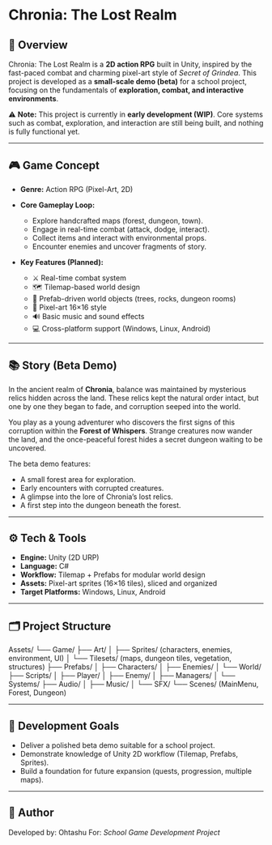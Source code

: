 # Chronia: The Lost Realm

## 📖 Overview
Chronia: The Lost Realm is a **2D action RPG** built in Unity, inspired by the fast-paced combat and charming pixel-art style of *Secret of Grindea*.
This project is developed as a **small-scale demo (beta)** for a school project, focusing on the fundamentals of **exploration, combat, and interactive environments**.

⚠️ **Note:** This project is currently in **early development (WIP)**. Core systems such as combat, exploration, and interaction are still being built, and nothing is fully functional yet.  

---

## 🎮 Game Concept
- **Genre:** Action RPG (Pixel-Art, 2D)
- **Core Gameplay Loop:**
  - Explore handcrafted maps (forest, dungeon, town).
  - Engage in real-time combat (attack, dodge, interact).
  - Collect items and interact with environmental props.
  - Encounter enemies and uncover fragments of story.

- **Key Features (Planned):**
  - ⚔️ Real-time combat system
  - 🗺️ Tilemap-based world design
  - 🧩 Prefab-driven world objects (trees, rocks, dungeon rooms)
  - 🎨 Pixel-art 16×16 style
  - 🔊 Basic music and sound effects
  - 💻 Cross-platform support (Windows, Linux, Android)

---

## 📚 Story (Beta Demo)
In the ancient realm of **Chronia**, balance was maintained by mysterious relics hidden across the land. These relics kept the natural order intact, but one by one they began to fade, and corruption seeped into the world.

You play as a young adventurer who discovers the first signs of this corruption within the **Forest of Whispers**. Strange creatures now wander the land, and the once-peaceful forest hides a secret dungeon waiting to be uncovered.

The beta demo features:
- A small forest area for exploration.
- Early encounters with corrupted creatures.
- A glimpse into the lore of Chronia’s lost relics.
- A first step into the dungeon beneath the forest.

---

## ⚙️ Tech & Tools
- **Engine:** Unity (2D URP)
- **Language:** C#
- **Workflow:** Tilemap + Prefabs for modular world design
- **Assets:** Pixel-art sprites (16×16 tiles), sliced and organized
- **Target Platforms:** Windows, Linux, Android

---

## 🗂️ Project Structure

Assets/
└── Game/
├── Art/
│   ├── Sprites/ (characters, enemies, environment, UI)
│   └── Tilesets/ (maps, dungeon tiles, vegetation, structures)
├── Prefabs/
│   ├── Characters/
│   ├── Enemies/
│   └── World/
├── Scripts/
│   ├── Player/
│   ├── Enemy/
│   ├── Managers/
│   └── Systems/
├── Audio/
│   ├── Music/
│   └── SFX/
└── Scenes/ (MainMenu, Forest, Dungeon)

---

## 🚀 Development Goals
- Deliver a polished beta demo suitable for a school project.
- Demonstrate knowledge of Unity 2D workflow (Tilemap, Prefabs, Sprites).
- Build a foundation for future expansion (quests, progression, multiple maps).

---

## 👤 Author
Developed by: Ohtashu
For: *School Game Development Project*

